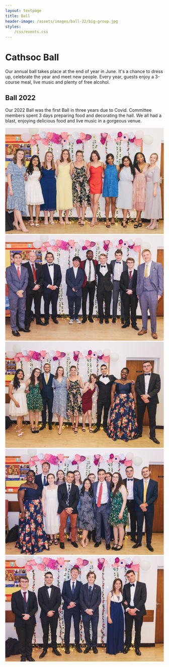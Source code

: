 ```yaml
---
layout: textpage
title: Ball
header-image: /assets/images/ball-22/big-group.jpg
styles:
    /css/events.css
---
```


# Cathsoc Ball

Our annual ball takes place at the end of year in June. It's a chance to dress up, celebrate the
year and meet new people. Every year, guests enjoy a 3-course meal, live music and plenty of free
alcohol.

## Ball 2022

Our 2022 Ball was the first Ball in three years due to Covid. Committee members spent 3 days
preparing food and decorating the hall. We all had a blast, enjoying delicious food and live music
in a gorgeous venue.

![](/assets/images/ball-22/CathSoc-Ball-2022-86.jpg)
![](/assets/images/ball-22/CathSoc-Ball-2022-106.jpg)
![](/assets/images/ball-22/CathSoc-Ball-2022-116.jpg)
![](/assets/images/ball-22/CathSoc-Ball-2022-140.jpg)
![](/assets/images/ball-22/CathSoc-Ball-2022-151.jpg)
